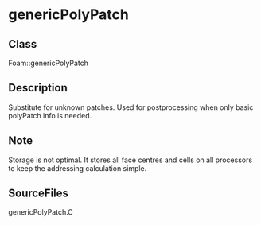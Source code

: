# genericPolyPatch 
## Class
Foam::genericPolyPatch

## Description
Substitute for unknown patches. Used for postprocessing when only
basic polyPatch info is needed.

## Note
Storage is not optimal. It stores all face centres and cells on all
processors to keep the addressing calculation simple.

## SourceFiles
genericPolyPatch.C

